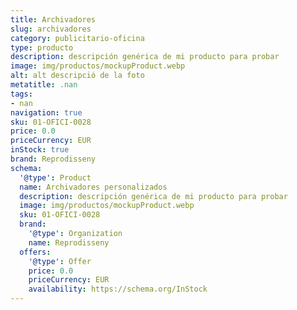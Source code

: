 ```yaml
---
title: Archivadores
slug: archivadores
category: publicitario-oficina
type: producto
description: descripción genérica de mi producto para probar
image: img/productos/mockupProduct.webp
alt: alt descripció de la foto
metatitle: .nan
tags:
- nan
navigation: true
sku: 01-OFICI-0028
price: 0.0
priceCurrency: EUR
inStock: true
brand: Reprodisseny
schema:
  '@type': Product
  name: Archivadores personalizados
  description: descripción genérica de mi producto para probar
  image: img/productos/mockupProduct.webp
  sku: 01-OFICI-0028
  brand:
    '@type': Organization
    name: Reprodisseny
  offers:
    '@type': Offer
    price: 0.0
    priceCurrency: EUR
    availability: https://schema.org/InStock
---
```

